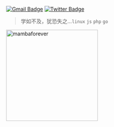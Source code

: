 [![Gmail Badge](https://img.shields.io/badge/-Gmail-c14438?style=flat-square&logo=Gmail&logoColor=white&link=mailto:linuxtaolinran@gmail.com)](mailto:linuxtaolinran@gmail.com) [![Twitter Badge](https://img.shields.io/badge/-co1intao-1ca0f1?style=flat-square&labelColor=1ca0f1&logo=twitter&logoColor=white&link=https://twitter.com/co1intao)](https://twitter.com/co1intao)

> 学如不及，犹恐失之...`linux` `js` `php` `go`


<img width="248" alt="mambaforever" src="https://user-images.githubusercontent.com/3191641/159168677-7ac8dc58-6881-453c-895c-022bf5325b94.png">
